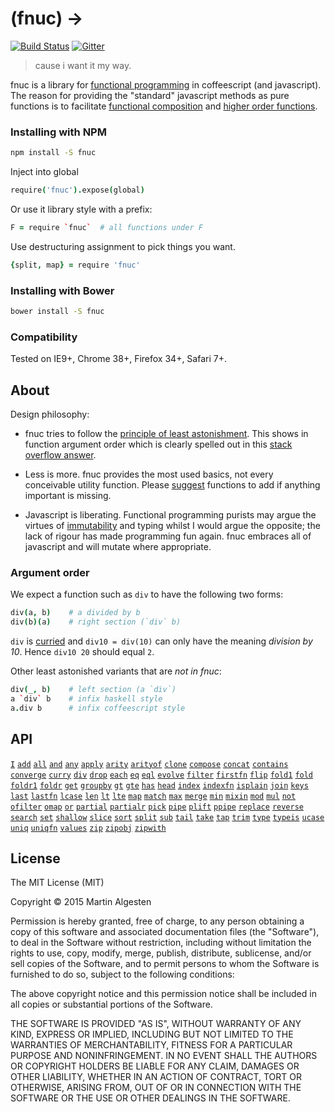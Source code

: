 (fnuc) ->
=========

[![Build Status](https://travis-ci.org/algesten/fnuc.svg)](https://travis-ci.org/algesten/fnuc) [![Gitter](https://d378bf3rn661mp.cloudfront.net/gitter.svg)](https://gitter.im/algesten/fnuc)

> cause i want it my way.

fnuc is a library for [functional programming][funcp] in coffeescript
(and javascript). The reason for providing the "standard" javascript
methods as pure functions is to facilitate
[functional composition][compo] and [higher order functions][highf].

### Installing with NPM

```bash
npm install -S fnuc
```

Inject into global

```coffee
require('fnuc').expose(global)
```

Or use it library style with a prefix:

```coffee
F = require `fnuc`  # all functions under F
```

Use destructuring assignment to pick things you want.

```coffee
{split, map} = require 'fnuc'
```

### Installing with Bower

```bash
bower install -S fnuc
```

### Compatibility

Tested on IE9+, Chrome 38+, Firefox 34+, Safari 7+.

About
-----

Design philosophy:

*  fnuc tries to follow the
   [principle of least astonishment][princ]. This shows in function
   argument order which is clearly spelled out in this
   [stack overflow answer][stack].

*  Less is more. fnuc provides the most used basics, not every
   conceivable utility function. Please
   [suggest](https://github.com/algesten/fnuc/issues) functions to add
   if anything important is missing.

*  Javascript is liberating. Functional programming purists may argue
   the virtues of [immutability][immut] and typing whilst I would
   argue the opposite; the lack of rigour has made programming fun
   again. fnuc embraces all of javascript and will mutate where
   appropriate.

### Argument order

We expect a function such as `div` to have the following two forms:

```coffee
div(a, b)    # a divided by b
div(b)(a)    # right section (`div` b)
```

`div` is [curried][curry] and `div10 = div(10)` can only have the meaning
*division by 10*. Hence `div10 20` should equal `2`.

Other least astonished variants that are *not in fnuc*:

```coffee
div(_, b)    # left section (a `div`)
a `div` b    # infix haskell style
a.div b      # infix coffeescript style
```

API
---

[`I`](api.md#i)
[`add`](api.md#add)
[`all`](api.md#all)
[`and`](api.md#and)
[`any`](api.md#any)
[`apply`](api.md#apply)
[`arity`](api.md#arity)
[`arityof`](api.md#arityof)
[`clone`](api.md#clone)
[`compose`](api.md#compose)
[`concat`](api.md#concat)
[`contains`](api.md#contains)
[`converge`](api.md#converge)
[`curry`](api.md#curry)
[`div`](api.md#div)
[`drop`](api.md#drop)
[`each`](api.md#each)
[`eq`](api.md#eq)
[`eql`](api.md#eql)
[`evolve`](api.md#evolve)
[`filter`](api.md#filter)
[`firstfn`](api.md#firstfn)
[`flip`](api.md#flip)
[`fold1`](api.md#fold1)
[`fold`](api.md#fold)
[`foldr1`](api.md#foldr1)
[`foldr`](api.md#foldr)
[`get`](api.md#get)
[`groupby`](api.md#groupby)
[`gt`](api.md#gt)
[`gte`](api.md#gte)
[`has`](api.md#has)
[`head`](api.md#head)
[`index`](api.md#index)
[`indexfn`](api.md#indexfn)
[`isplain`](api.md#isplain)
[`join`](api.md#join)
[`keys`](api.md#keys)
[`last`](api.md#last)
[`lastfn`](api.md#lastfn)
[`lcase`](api.md#lcase)
[`len`](api.md#len)
[`lt`](api.md#lt)
[`lte`](api.md#lte)
[`map`](api.md#map)
[`match`](api.md#match)
[`max`](api.md#max)
[`merge`](api.md#merge)
[`min`](api.md#min)
[`mixin`](api.md#mixin)
[`mod`](api.md#mod)
[`mul`](api.md#mul)
[`not`](api.md#not)
[`ofilter`](api.md#ofilter)
[`omap`](api.md#omap)
[`or`](api.md#or)
[`partial`](api.md#partial)
[`partialr`](api.md#partialr)
[`pick`](api.md#pick)
[`pipe`](api.md#pipe)
[`plift`](api.md#plift)
[`ppipe`](api.md#ppipe)
[`replace`](api.md#replace)
[`reverse`](api.md#reverse)
[`search`](api.md#search)
[`set`](api.md#set)
[`shallow`](api.md#shallow)
[`slice`](api.md#slice)
[`sort`](api.md#sort)
[`split`](api.md#split)
[`sub`](api.md#sub)
[`tail`](api.md#tail)
[`take`](api.md#take)
[`tap`](api.md#tap)
[`trim`](api.md#trim)
[`type`](api.md#type)
[`typeis`](api.md#typeis)
[`ucase`](api.md#ucase)
[`uniq`](api.md#uniq)
[`uniqfn`](api.md#uniqfn)
[`values`](api.md#values)
[`zip`](api.md#zip)
[`zipobj`](api.md#zipobj)
[`zipwith`](api.md#zipwith)

License
-------

The MIT License (MIT)

Copyright © 2015 Martin Algesten

Permission is hereby granted, free of charge, to any person obtaining
a copy of this software and associated documentation files (the
"Software"), to deal in the Software without restriction, including
without limitation the rights to use, copy, modify, merge, publish,
distribute, sublicense, and/or sell copies of the Software, and to
permit persons to whom the Software is furnished to do so, subject to
the following conditions:

The above copyright notice and this permission notice shall be
included in all copies or substantial portions of the Software.

THE SOFTWARE IS PROVIDED "AS IS", WITHOUT WARRANTY OF ANY KIND,
EXPRESS OR IMPLIED, INCLUDING BUT NOT LIMITED TO THE WARRANTIES OF
MERCHANTABILITY, FITNESS FOR A PARTICULAR PURPOSE AND
NONINFRINGEMENT. IN NO EVENT SHALL THE AUTHORS OR COPYRIGHT HOLDERS BE
LIABLE FOR ANY CLAIM, DAMAGES OR OTHER LIABILITY, WHETHER IN AN ACTION
OF CONTRACT, TORT OR OTHERWISE, ARISING FROM, OUT OF OR IN CONNECTION
WITH THE SOFTWARE OR THE USE OR OTHER DEALINGS IN THE SOFTWARE.

[funcp]: https://en.wikipedia.org/wiki/Functional_programming
[highf]: https://en.wikipedia.org/wiki/Higher-order_function
[princ]: http://en.wikipedia.org/wiki/Principle_of_least_astonishment
[stack]: http://stackoverflow.com/questions/25674596/#25720884
[curry]: https://en.wikipedia.org/wiki/Currying
[compo]: https://en.wikipedia.org/wiki/Function_composition_%28computer_science%29
[immut]: https://en.wikipedia.org/wiki/Immutable_object
